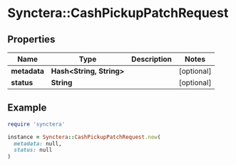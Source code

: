 # Synctera::CashPickupPatchRequest

## Properties

| Name | Type | Description | Notes |
| ---- | ---- | ----------- | ----- |
| **metadata** | **Hash&lt;String, String&gt;** |  | [optional] |
| **status** | **String** |  | [optional] |

## Example

```ruby
require 'synctera'

instance = Synctera::CashPickupPatchRequest.new(
  metadata: null,
  status: null
)
```

